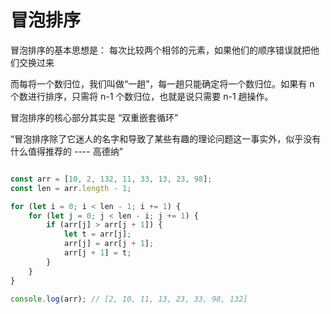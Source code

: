 # 冒泡排序

冒泡排序的基本思想是： 每次比较两个相邻的元素，如果他们的顺序错误就把他们交换过来

而每将一个数归位，我们叫做“一趟”，每一趟只能确定将一个数归位。如果有 n 个数进行排序，只需将 n-1 个数归位，也就是说只需要 n-1 趟操作。

冒泡排序的核心部分其实是 “双重嵌套循环”

“冒泡排序除了它迷人的名字和导致了某些有趣的理论问题这一事实外，似乎没有什么值得推荐的 ----  高德纳”

```js

const arr = [10, 2, 132, 11, 33, 13, 23, 98];
const len = arr.length - 1;

for (let i = 0; i < len - 1; i += 1) {
    for (let j = 0; j < len - i; j += 1) {
        if (arr[j] > arr[j + 1]) {
            let t = arr[j];
            arr[j] = arr[j + 1];
            arr[j + 1] = t;
        }
    }
}

console.log(arr); // [2, 10, 11, 13, 23, 33, 98, 132]
```
